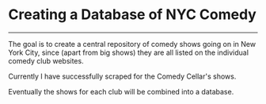 # Creating a Database of NYC Comedy
***

The goal is to create a central repository of comedy shows going on in New York City, since (apart from big shows) they are all listed on the individual comedy club websites.

Currently I have successfully scraped for the Comedy Cellar's shows.

Eventually the shows for each club will be combined into a database.
